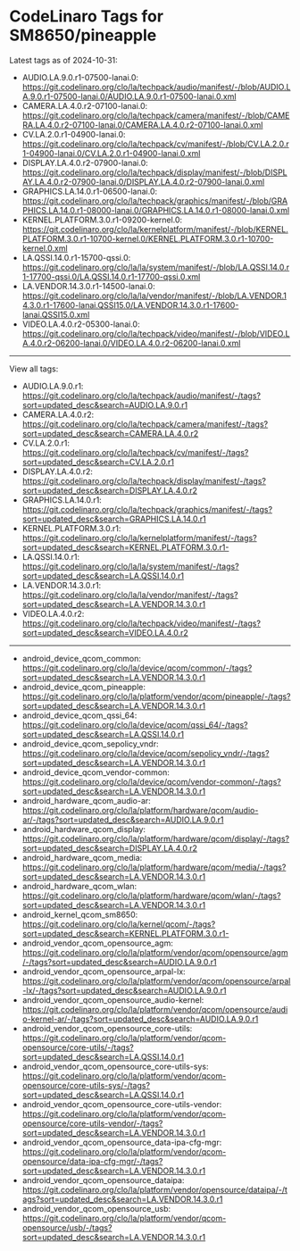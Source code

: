 # CodeLinaro Tags for SM8650/pineapple
Latest tags as of 2024-10-31:
* AUDIO.LA.9.0.r1-07500-lanai.0: https://git.codelinaro.org/clo/la/techpack/audio/manifest/-/blob/AUDIO.LA.9.0.r1-07500-lanai.0/AUDIO.LA.9.0.r1-07500-lanai.0.xml
* CAMERA.LA.4.0.r2-07100-lanai.0: https://git.codelinaro.org/clo/la/techpack/camera/manifest/-/blob/CAMERA.LA.4.0.r2-07100-lanai.0/CAMERA.LA.4.0.r2-07100-lanai.0.xml
* CV.LA.2.0.r1-04900-lanai.0: https://git.codelinaro.org/clo/la/techpack/cv/manifest/-/blob/CV.LA.2.0.r1-04900-lanai.0/CV.LA.2.0.r1-04900-lanai.0.xml
* DISPLAY.LA.4.0.r2-07900-lanai.0: https://git.codelinaro.org/clo/la/techpack/display/manifest/-/blob/DISPLAY.LA.4.0.r2-07900-lanai.0/DISPLAY.LA.4.0.r2-07900-lanai.0.xml
* GRAPHICS.LA.14.0.r1-06500-lanai.0: https://git.codelinaro.org/clo/la/techpack/graphics/manifest/-/blob/GRAPHICS.LA.14.0.r1-08000-lanai.0/GRAPHICS.LA.14.0.r1-08000-lanai.0.xml
* KERNEL.PLATFORM.3.0.r1-09200-kernel.0: https://git.codelinaro.org/clo/la/kernelplatform/manifest/-/blob/KERNEL.PLATFORM.3.0.r1-10700-kernel.0/KERNEL.PLATFORM.3.0.r1-10700-kernel.0.xml
* LA.QSSI.14.0.r1-15700-qssi.0: https://git.codelinaro.org/clo/la/la/system/manifest/-/blob/LA.QSSI.14.0.r1-17700-qssi.0/LA.QSSI.14.0.r1-17700-qssi.0.xml
* LA.VENDOR.14.3.0.r1-14500-lanai.0: https://git.codelinaro.org/clo/la/la/vendor/manifest/-/blob/LA.VENDOR.14.3.0.r1-17600-lanai.QSSI15.0/LA.VENDOR.14.3.0.r1-17600-lanai.QSSI15.0.xml
* VIDEO.LA.4.0.r2-05300-lanai.0: https://git.codelinaro.org/clo/la/techpack/video/manifest/-/blob/VIDEO.LA.4.0.r2-06200-lanai.0/VIDEO.LA.4.0.r2-06200-lanai.0.xml
---
View all tags:
* AUDIO.LA.9.0.r1: https://git.codelinaro.org/clo/la/techpack/audio/manifest/-/tags?sort=updated_desc&search=AUDIO.LA.9.0.r1
* CAMERA.LA.4.0.r2: https://git.codelinaro.org/clo/la/techpack/camera/manifest/-/tags?sort=updated_desc&search=CAMERA.LA.4.0.r2
* CV.LA.2.0.r1: https://git.codelinaro.org/clo/la/techpack/cv/manifest/-/tags?sort=updated_desc&search=CV.LA.2.0.r1
* DISPLAY.LA.4.0.r2: https://git.codelinaro.org/clo/la/techpack/display/manifest/-/tags?sort=updated_desc&search=DISPLAY.LA.4.0.r2
* GRAPHICS.LA.14.0.r1: https://git.codelinaro.org/clo/la/techpack/graphics/manifest/-/tags?sort=updated_desc&search=GRAPHICS.LA.14.0.r1
* KERNEL.PLATFORM.3.0.r1: https://git.codelinaro.org/clo/la/kernelplatform/manifest/-/tags?sort=updated_desc&search=KERNEL.PLATFORM.3.0.r1-
* LA.QSSI.14.0.r1: https://git.codelinaro.org/clo/la/la/system/manifest/-/tags?sort=updated_desc&search=LA.QSSI.14.0.r1
* LA.VENDOR.14.3.0.r1: https://git.codelinaro.org/clo/la/la/vendor/manifest/-/tags?sort=updated_desc&search=LA.VENDOR.14.3.0.r1
* VIDEO.LA.4.0.r2: https://git.codelinaro.org/clo/la/techpack/video/manifest/-/tags?sort=updated_desc&search=VIDEO.LA.4.0.r2
---
* android_device_qcom_common: https://git.codelinaro.org/clo/la/device/qcom/common/-/tags?sort=updated_desc&search=LA.VENDOR.14.3.0.r1
* android_device_qcom_pineapple: https://git.codelinaro.org/clo/la/platform/vendor/qcom/pineapple/-/tags?sort=updated_desc&search=LA.VENDOR.14.3.0.r1
* android_device_qcom_qssi_64: https://git.codelinaro.org/clo/la/device/qcom/qssi_64/-/tags?sort=updated_desc&search=LA.QSSI.14.0.r1
* android_device_qcom_sepolicy_vndr: https://git.codelinaro.org/clo/la/device/qcom/sepolicy_vndr/-/tags?sort=updated_desc&search=LA.VENDOR.14.3.0.r1
* android_device_qcom_vendor-common: https://git.codelinaro.org/clo/la/device/qcom/vendor-common/-/tags?sort=updated_desc&search=LA.VENDOR.14.3.0.r1
* android_hardware_qcom_audio-ar: https://git.codelinaro.org/clo/la/platform/hardware/qcom/audio-ar/-/tags?sort=updated_desc&search=AUDIO.LA.9.0.r1
* android_hardware_qcom_display: https://git.codelinaro.org/clo/la/platform/hardware/qcom/display/-/tags?sort=updated_desc&search=DISPLAY.LA.4.0.r2
* android_hardware_qcom_media: https://git.codelinaro.org/clo/la/platform/hardware/qcom/media/-/tags?sort=updated_desc&search=LA.VENDOR.14.3.0.r1
* android_hardware_qcom_wlan: https://git.codelinaro.org/clo/la/platform/hardware/qcom/wlan/-/tags?sort=updated_desc&search=LA.VENDOR.14.3.0.r1
* android_kernel_qcom_sm8650: https://git.codelinaro.org/clo/la/kernel/qcom/-/tags?sort=updated_desc&search=KERNEL.PLATFORM.3.0.r1-
* android_vendor_qcom_opensource_agm: https://git.codelinaro.org/clo/la/platform/vendor/qcom/opensource/agm/-/tags?sort=updated_desc&search=AUDIO.LA.9.0.r1
* android_vendor_qcom_opensource_arpal-lx: https://git.codelinaro.org/clo/la/platform/vendor/qcom/opensource/arpal-lx/-/tags?sort=updated_desc&search=AUDIO.LA.9.0.r1
* android_vendor_qcom_opensource_audio-kernel: https://git.codelinaro.org/clo/la/platform/vendor/qcom/opensource/audio-kernel-ar/-/tags?sort=updated_desc&search=AUDIO.LA.9.0.r1
* android_vendor_qcom_opensource_core-utils: https://git.codelinaro.org/clo/la/platform/vendor/qcom-opensource/core-utils/-/tags?sort=updated_desc&search=LA.QSSI.14.0.r1
* android_vendor_qcom_opensource_core-utils-sys: https://git.codelinaro.org/clo/la/platform/vendor/qcom-opensource/core-utils-sys/-/tags?sort=updated_desc&search=LA.QSSI.14.0.r1
* android_vendor_qcom_opensource_core-utils-vendor: https://git.codelinaro.org/clo/la/platform/vendor/qcom-opensource/core-utils-vendor/-/tags?sort=updated_desc&search=LA.VENDOR.14.3.0.r1
* android_vendor_qcom_opensource_data-ipa-cfg-mgr: https://git.codelinaro.org/clo/la/platform/vendor/qcom-opensource/data-ipa-cfg-mgr/-/tags?sort=updated_desc&search=LA.VENDOR.14.3.0.r1
* android_vendor_qcom_opensource_dataipa: https://git.codelinaro.org/clo/la/platform/vendor/opensource/dataipa/-/tags?sort=updated_desc&search=LA.VENDOR.14.3.0.r1
* android_vendor_qcom_opensource_usb: https://git.codelinaro.org/clo/la/platform/vendor/qcom-opensource/usb/-/tags?sort=updated_desc&search=LA.VENDOR.14.3.0.r1
